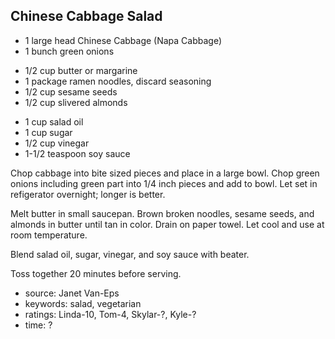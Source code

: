 Chinese Cabbage Salad
---------------------

- 1 large head Chinese Cabbage (Napa Cabbage)
- 1 bunch green onions
<!-- -->
- 1/2 cup butter or margarine
- 1 package ramen noodles, discard seasoning
- 1/2 cup sesame seeds
- 1/2 cup slivered almonds
<!-- -->
- 1 cup salad oil
- 1 cup sugar
- 1/2 cup vinegar
- 1-1/2 teaspoon soy sauce

Chop cabbage into bite sized pieces and place in a large bowl.  Chop
green onions including green part into 1/4 inch pieces and add to
bowl.  Let set in refigerator overnight; longer is better.

Melt butter in small saucepan.  Brown broken noodles, sesame seeds,
and almonds in butter until tan in color.  Drain on paper towel.  Let
cool and use at room temperature.

Blend salad oil, sugar, vinegar, and soy sauce with beater.

Toss together 20 minutes before serving.

- source: Janet Van-Eps
- keywords: salad, vegetarian
- ratings: Linda-10, Tom-4, Skylar-?, Kyle-?
- time: ?
